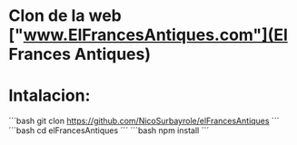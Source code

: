 # Clon de la web **["www.ElFrancesAntiques.com"](El Frances Antiques)**

# Intalacion:

´´´bash
git clon https://github.com/NicoSurbayrole/elFrancesAntiques
´´´
´´´bash
cd elFrancesAntiques 
´´´
´´´bash
npm install
´´´
